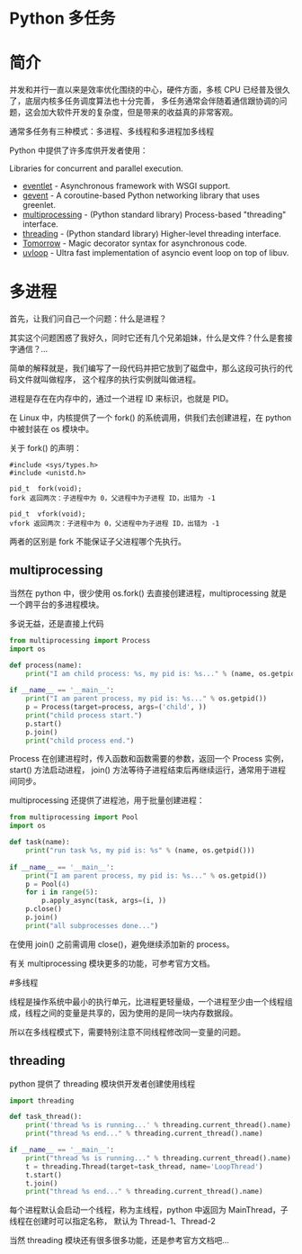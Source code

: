 Python 多任务
============

# 简介

并发和并行一直以来是效率优化围绕的中心，硬件方面，多核 CPU 已经普及很久了，底层内核多任务调度算法也十分完善，
多任务通常会伴随着通信跟协调的问题，这会加大软件开发的复杂度，但是带来的收益真的非常客观。

通常多任务有三种模式：多进程、多线程和多进程加多线程

Python 中提供了许多库供开发者使用：

Libraries for concurrent and parallel execution.
- [eventlet](http://eventlet.net) - Asynchronous framework with WSGI support.
- [gevent](http://www.gevent.org) - A coroutine-based Python networking library that uses greenlet.
- [multiprocessing](https://docs.python.org/2/library/multiprocessing.html) - (Python standard library) Process-based "threading" interface.
- [threading](https://docs.python.org/2/library/threading.html) - (Python standard library) Higher-level threading interface.
- [Tomorrow](https://github.com/madisonmay/Tomorrow) - Magic decorator syntax for asynchronous code.
- [uvloop](https://github.com/MagicStack/uvloop) - Ultra fast implementation of asyncio event loop on top of libuv.

# 多进程

首先，让我们问自己一个问题：什么是进程？

其实这个问题困惑了我好久，同时它还有几个兄弟姐妹，什么是文件？什么是套接字通信？...

简单的解释就是，我们编写了一段代码并把它放到了磁盘中，那么这段可执行的代码文件就叫做程序，
这个程序的执行实例就叫做进程。

进程是存在在内存中的，通过一个进程 ID 来标识，也就是 PID。

在 Linux 中，内核提供了一个 fork() 的系统调用，供我们去创建进程，在 python 中被封装在 os 模块中。

关于 fork() 的声明：
```cython
#include <sys/types.h>
#include <unistd.h>

pid_t  fork(void);
fork 返回两次：子进程中为 0，父进程中为子进程 ID，出错为 -1

pid_t  vfork(void);
vfork 返回两次：子进程中为 0，父进程中为子进程 ID，出错为 -1
```

两者的区别是 fork 不能保证子父进程哪个先执行。

## multiprocessing

当然在 python 中，很少使用 os.fork() 去直接创建进程，multiprocessing 就是一个跨平台的多进程模块。

多说无益，还是直接上代码

```python
from multiprocessing import Process
import os

def process(name):
    print("I am child process: %s, my pid is: %s..." % (name, os.getpid()))
    
if __name__ == '__main__':
    print("I am parent process, my pid is: %s..." % os.getpid())
    p = Process(target=process, args=('child', ))
    print("child process start.")
    p.start()
    p.join()
    print("child process end.")
```
Process 在创建进程时，传入函数和函数需要的参数，返回一个 Process 实例，start() 方法启动进程，
join() 方法等待子进程结束后再继续运行，通常用于进程间同步。

multiprocessing 还提供了进程池，用于批量创建进程：
```python
from multiprocessing import Pool
import os

def task(name):
    print("run task %s, my pid is: %s" % (name, os.getpid()))
    
if __name__ == '__main__':
    print("I am parent process, my pid is: %s..." % os.getpid())
    p = Pool(4)
    for i in range(5):
        p.apply_async(task, args=(i, ))
    p.close()
    p.join()
    print("all subprocesses done...")
```

在使用 join() 之前需调用 close()，避免继续添加新的 process。

有关 multiprocessing 模块更多的功能，可参考官方文档。

#多线程

线程是操作系统中最小的执行单元，比进程更轻量级，一个进程至少由一个线程组成，线程之间的变量是共享的，因为使用的是同一块内存数据段。

所以在多线程模式下，需要特别注意不同线程修改同一变量的问题。

## threading

python 提供了 threading 模块供开发者创建使用线程

```python
import threading

def task_thread():
    print('thread %s is running...' % threading.current_thread().name)
    print("thread %s end..." % threading.current_thread().name)

if __name__ == '__main__':
    print("thread %s is running..." % threading.current_thread().name)
    t = threading.Thread(target=task_thread, name='LoopThread')
    t.start()
    t.join()
    print("thread %s end..." % threading.current_thread().name)
```
每个进程默认会启动一个线程，称为主线程，python 中返回为 MainThread，子线程在创建时可以指定名称，
 默认为 Thread-1、Thread-2
 
 当然 threading 模块还有很多很多功能，还是参考官方文档吧...


